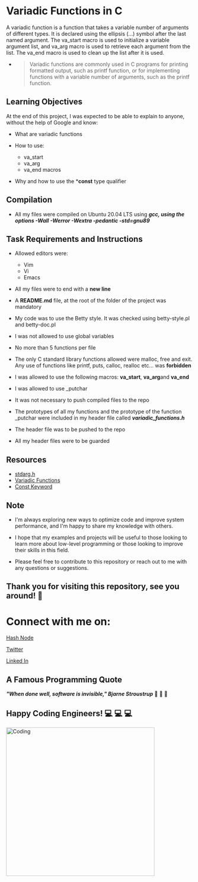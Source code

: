 # **Variadic Functions in C**
A variadic function is a function that takes a variable number of arguments of different types. It is declared using the ellipsis (...) symbol after the last named argument.
The va_start macro is used to initialize a variable argument list, and va_arg macro is used to retrieve each argument from the list. The va_end macro is used to clean up the list after it is used.
* >Variadic functions are commonly used in C programs for printing formatted output, such as printf function, or for implementing functions with a variable number of arguments, such as the printf function.



## **Learning Objectives**
At the end of this project, I was expected to be able to explain to anyone, without the help of Google and know:


+ What are variadic functions

+ How to use:
  * va_start
  * va_arg 
  * va_end macros

+ Why and how to use the ***const** type qualifier

## **Compilation**

* All my files were compiled on Ubuntu 20.04 LTS using ***gcc, using the options -Wall -Werror -Wextra -pedantic -std=gnu89***

## **Task  Requirements and Instructions**

* Allowed editors were:
  * Vim
  * Vi
  * Emacs

* All my files were to  end with a **new line**

* A **README.md** file, at the root of the folder of the project was mandatory

* My code was to use  the Betty style. It was checked using betty-style.pl and betty-doc.pl
* I was not allowed to use global variables

* No more than 5 functions per file

* The only C standard library functions allowed were malloc, free and exit. Any use of functions like printf, puts, calloc, realloc etc… was **forbidden**

* I was allowed to use the following macros: **va_start**, **va_arg**and **va_end**

* I was allowed to use _putchar

* It was not necessary to push compiled files to the repo

* The prototypes of all my functions and the prototype of the function _putchar were included in my header file called ***variadic_functions.h***

* The header file was to be pushed to the repo

* All my header files were to be guarded

## **Resources**
* [stdarg.h](https://en.wikipedia.org/wiki/Stdarg.h)
* [Variadic Functions](https://www.gnu.org/software/libc/manual/html_node/Variadic-Functions.html)
* [Const Keyword](https://www.youtube.com/watch?v=1W4oyuOdXv8)

## **Note**

* I'm always exploring new ways to optimize code and improve system performance, and I'm happy to share my knowledge with others.
* I hope that my examples and projects will be useful to those looking to learn more about low-level programming or those looking to improve their skills in this field.

* Please feel free to contribute to this repository or reach out to me with any questions or suggestions.

  
  
## **Thank you for visiting this repository, see you around!** :smiling_face_with_three_hearts:



# **Connect with me on:** 

[Hash Node](https://brianenosotieno.hashnode.dev)
                        
[Twitter](https://twitter.com/brian_tatling) 
                        
[Linked In](https://www.linkedin.com/in/brian-enos/)

## **A Famous Programming Quote**

***"When done well, software is invisible," Bjarne Stroustrup*** :muscle: :muscle: :muscle:
## **Happy Coding Engineers!** :computer: :computer: :computer:
<img align="left" alt="Coding" width="400" src= "https://camo.githubusercontent.com/e20822b4282c07ffd010cd05f855a6561d3b62358ca9e607e4901288dd748fcb/68747470733a2f2f63646e2e6472696262626c652e636f6d2f75736572732f323133313939332f73637265656e73686f74732f343934383733362f74686f75676874776f726b732d6769665f6472696262626c652e676966">

